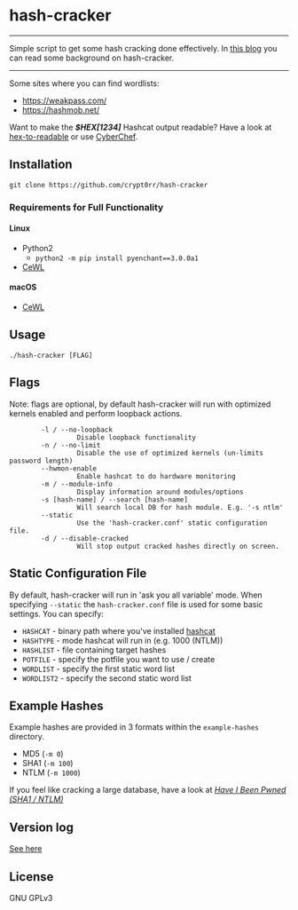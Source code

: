 # hash-cracker

---

Simple script to get some hash cracking done effectively. In [this blog](https://sensepost.com/blog/2023/hash-cracker-password-cracking-done-effectively/) you can read some background on hash-cracker.

---

Some sites where you can find wordlists:

- <https://weakpass.com/>
- <https://hashmob.net/>

Want to make the ***$HEX[1234]*** Hashcat output readable? Have a look at [hex-to-readable](https://github.com/crypt0rr/hex-to-readable) or use [CyberChef](https://cyberchef.offsec.nl/).

## Installation

```plain
git clone https://github.com/crypt0rr/hash-cracker
```

### Requirements for Full Functionality

#### Linux

- Python2
  - `python2 -m pip install pyenchant==3.0.0a1`
- [CeWL](https://github.com/digininja/CeWL/)

#### macOS

- [CeWL](https://github.com/digininja/CeWL/)

## Usage

```plain
./hash-cracker [FLAG]
```

## Flags

Note: flags are optional, by default hash-cracker will run with optimized kernels enabled and perform loopback actions.

```plain
        -l / --no-loopback
                 Disable loopback functionality
        -n / --no-limit
                 Disable the use of optimized kernels (un-limits password length)
        --hwmon-enable
                 Enable hashcat to do hardware monitoring
        -m / --module-info
                 Display information around modules/options
        -s [hash-name] / --search [hash-name]
                 Will search local DB for hash module. E.g. '-s ntlm'
        --static
                 Use the 'hash-cracker.conf' static configuration file.
        -d / --disable-cracked
                 Will stop output cracked hashes directly on screen.
```

## Static Configuration File

By default, hash-cracker will run in 'ask you all variable' mode. When specifying `--static` the `hash-cracker.conf` file is used for some basic settings. You can specify:

- `HASHCAT` - binary path where you've installed [hashcat](https://github.com/hashcat/hashcat)
- `HASHTYPE` - mode hashcat will run in (e.g. 1000 (NTLM))
- `HASHLIST` - file containing target hashes
- `POTFILE` - specify the potfile you want to use / create
- `WORDLIST` - specify the first static word list
- `WORDLIST2` - specify the second static word list

## Example Hashes

Example hashes are provided in 3 formats within the `example-hashes` directory.

- MD5 (`-m 0`)
- SHA1 (`-m 100`)
- NTLM (`-m 1000`)

If you feel like cracking a large database, have a look at [*Have I Been Pwned (SHA1 / NTLM)*](https://haveibeenpwned.com/Passwords)

## Version log

[See here](VERSION.md)

## License

GNU GPLv3
